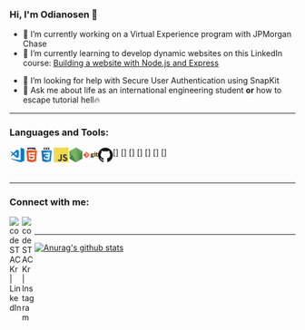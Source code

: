 ### Hi, I'm Odianosen 👋

<!--
**ookojie/ookojie** is a ✨ _special_ ✨ repository because its `README.md` (this file) appears on your GitHub profile.

Here are some ideas to get you started:
-->

- 🔭 I’m currently working on a Virtual Experience program with JPMorgan Chase
- 🌱 I’m currently learning to develop dynamic websites on this LinkedIn course: [Building a website with Node.js and Express][course]
<!-- - 👯 I’m looking to collaborate on ... -->
- 🤔 I’m looking for help with Secure User Authentication using SnapKit
- 💬 Ask me about life as an international engineering student __or__ how to escape tutorial hell:fire:
<!-- - 📫 How to reach me: ...
- 😄 Pronouns: ...
- ⚡ Fun fact: ... -->

---
<!--
  <img align="left" alt="codeSTACKr's Github Stats" src="https://github-readme-stats.ookojie.vercel.app/api?username=ookojie&show_icons=true&hide_border=true" />

-->

### Languages and Tools:

[<img align="left" alt="Visual Studio Code" width="26px" src="https://raw.githubusercontent.com/github/explore/80688e429a7d4ef2fca1e82350fe8e3517d3494d/topics/visual-studio-code/visual-studio-code.png" />]
[<img align="left" alt="HTML5" width="26px" src="https://raw.githubusercontent.com/github/explore/80688e429a7d4ef2fca1e82350fe8e3517d3494d/topics/html/html.png" />]
[<img align="left" alt="CSS3" width="26px" src="https://raw.githubusercontent.com/github/explore/80688e429a7d4ef2fca1e82350fe8e3517d3494d/topics/css/css.png" />]
[<img align="left" alt="JavaScript" width="26px" src="https://raw.githubusercontent.com/github/explore/80688e429a7d4ef2fca1e82350fe8e3517d3494d/topics/javascript/javascript.png" />]
[<img align="left" alt="Node.js" width="26px" src="https://raw.githubusercontent.com/github/explore/80688e429a7d4ef2fca1e82350fe8e3517d3494d/topics/nodejs/nodejs.png" />]
[<img align="left" alt="Git" width="26px" src="https://raw.githubusercontent.com/github/explore/80688e429a7d4ef2fca1e82350fe8e3517d3494d/topics/git/git.png" />]
[<img align="left" alt="GitHub" width="26px" src="https://raw.githubusercontent.com/github/explore/78df643247d429f6cc873026c0622819ad797942/topics/github/github.png" />]


<br />

---
### Connect with me:


[<img align="left" alt="codeSTACKr | LinkedIn" width="22px" src="https://cdn.jsdelivr.net/npm/simple-icons@v3/icons/linkedin.svg" />][linkedin]
[<img align="left" alt="codeSTACKr | Instagram" width="22px" src="https://cdn.jsdelivr.net/npm/simple-icons@v3/icons/instagram.svg" />][instagram]

<br />

---

[![Anurag's github stats](https://github-readme-stats.vercel.app/api?username=ookojie)](https://github.com/anuraghazra/github-readme-stats)


[course]: https://www.linkedin.com/learning/building-a-website-with-node-js-and-express-js-3/dynamic-websites-with-node-and-express?u=55034593
[linkedin]: https://www.linkedin.com/in/odianosen-okojie/
[instagram]: https://www.instagram.com/odianosen_o/
